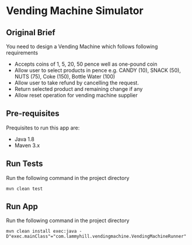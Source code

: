 # Vending Machine Simulator

## Original Brief
You need to design a Vending Machine which follows following requirements

- Accepts coins of 1, 5, 20, 50 pence well as one-pound coin
- Allow user to select products in pence e.g. CANDY (10), SNACK (50), NUTS (75), Coke (150), Bottle Water (100)
- Allow user to take refund by cancelling the request.
- Return selected product and remaining change if any
- Allow reset operation for vending machine supplier

## Pre-requisites
Prequisites to run this app are:
- Java 1.8
- Maven 3.x

## Run Tests
Run the following command in the project directory
```
mvn clean test
```

## Run App
Run the following command in the project directory
```
mvn clean install exec:java -D"exec.mainClass"="com.lammyhill.vendingmachine.VendingMachineRunner"
```
